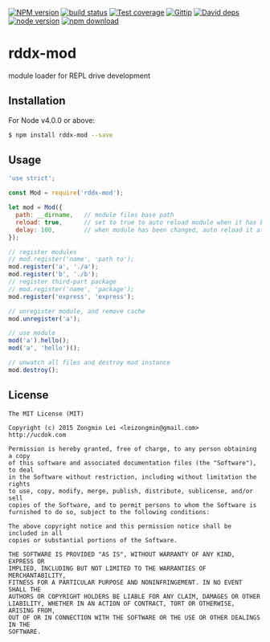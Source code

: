 [![NPM version][npm-image]][npm-url]
[![build status][travis-image]][travis-url]
[![Test coverage][coveralls-image]][coveralls-url]
[![Gittip][gittip-image]][gittip-url]
[![David deps][david-image]][david-url]
[![node version][node-image]][node-url]
[![npm download][download-image]][download-url]

[npm-image]: https://img.shields.io/npm/v/rddx-mod.svg?style=flat-square
[npm-url]: https://npmjs.org/package/rddx-mod
[travis-image]: https://img.shields.io/travis/leizongmin/rddx-mod.svg?style=flat-square
[travis-url]: https://travis-ci.org/leizongmin/rddx-mod
[coveralls-image]: https://img.shields.io/coveralls/leizongmin/rddx-mod.svg?style=flat-square
[coveralls-url]: https://coveralls.io/r/leizongmin/rddx-mod?branch=master
[gittip-image]: https://img.shields.io/gittip/leizongmin.svg?style=flat-square
[gittip-url]: https://www.gittip.com/leizongmin/
[david-image]: https://img.shields.io/david/leizongmin/rddx-mod.svg?style=flat-square
[david-url]: https://david-dm.org/leizongmin/rddx-mod
[node-image]: https://img.shields.io/badge/node.js-%3E=_0.10-green.svg?style=flat-square
[node-url]: http://nodejs.org/download/
[download-image]: https://img.shields.io/npm/dm/rddx-mod.svg?style=flat-square
[download-url]: https://npmjs.org/package/rddx-mod

# rddx-mod
module loader for REPL drive development

## Installation

For Node v4.0.0 or above:

```bash
$ npm install rddx-mod --save
```

## Usage

```javascript
'use strict';

const Mod = require('rddx-mod');

let mod = Mod({
  path: __dirname,   // module files base path
  reload: true,      // set to true to auto reload module when it has been changed. default to false
  delay: 100,        // when module has been changed, auto reload it after a while. default to 100ms
});

// register modules
// mod.register('name', 'path to');
mod.register('a', './a');
mod.register('b', './b');
// register third-part package
// mod.register('name', 'package');
mod.register('express', 'express');

// unregister module, and remove cache
mod.unregister('a');

// use module
mod('a').hello();
mod('a', 'hello')();

// unwatch all files and destroy mod instance
mod.destroy();
```

## License

```
The MIT License (MIT)

Copyright (c) 2015 Zongmin Lei <leizongmin@gmail.com>
http://ucdok.com

Permission is hereby granted, free of charge, to any person obtaining a copy
of this software and associated documentation files (the "Software"), to deal
in the Software without restriction, including without limitation the rights
to use, copy, modify, merge, publish, distribute, sublicense, and/or sell
copies of the Software, and to permit persons to whom the Software is
furnished to do so, subject to the following conditions:

The above copyright notice and this permission notice shall be included in all
copies or substantial portions of the Software.

THE SOFTWARE IS PROVIDED "AS IS", WITHOUT WARRANTY OF ANY KIND, EXPRESS OR
IMPLIED, INCLUDING BUT NOT LIMITED TO THE WARRANTIES OF MERCHANTABILITY,
FITNESS FOR A PARTICULAR PURPOSE AND NONINFRINGEMENT. IN NO EVENT SHALL THE
AUTHORS OR COPYRIGHT HOLDERS BE LIABLE FOR ANY CLAIM, DAMAGES OR OTHER
LIABILITY, WHETHER IN AN ACTION OF CONTRACT, TORT OR OTHERWISE, ARISING FROM,
OUT OF OR IN CONNECTION WITH THE SOFTWARE OR THE USE OR OTHER DEALINGS IN THE
SOFTWARE.
```
